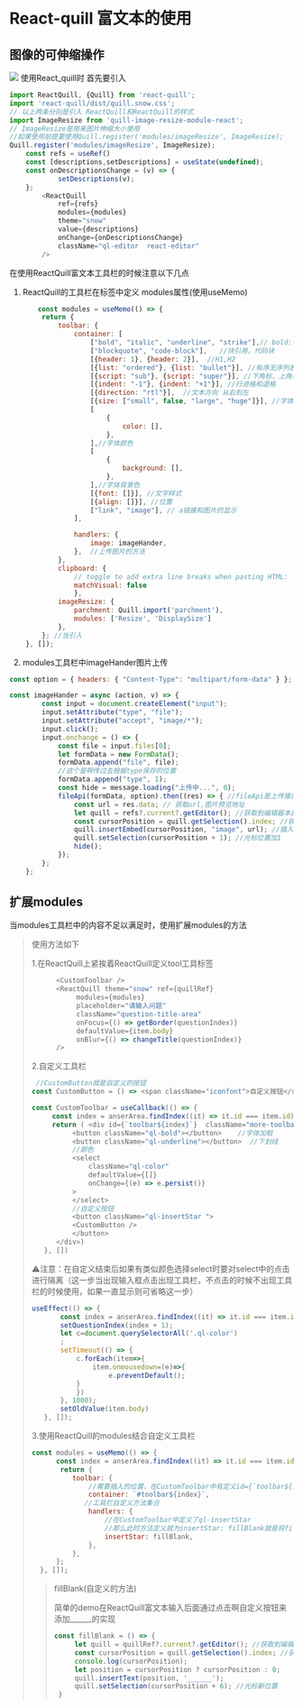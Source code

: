 # React-quill 富文本的使用

## 图像的可伸缩操作
![](http://rt3imiukk.hb-bkt.clouddn.com/WeChat761f75455919a13f103f6b0e0f6f986e.png)
使用React_quill时
首先要引入
````js
import ReactQuill, {Quill} from 'react-quill';
import 'react-quill/dist/quill.snow.css';
// 以上两条分别是引入 ReactQuill和ReactQuill的样式
import ImageResize from 'quill-image-resize-module-react';
// ImageResize是用来图片伸缩大小使用
//如果使用前提要使用Quill.register('modules/imageResize', ImageResize);
Quill.register('modules/imageResize', ImageResize);
    const refs = useRef()
    const [descriptions,setDescriptions] = useState(undefined);
    const onDescriptionsChange = (v) => {
            setDescriptions(v);
    };
        <ReactQuill
            ref={refs}
            modules={modules}
            theme="snow"
            value={descriptions}
            onChange={onDescriptionsChange}
            className="ql-editor  react-editor"
        />
````
在使用ReactQuill富文本工具栏的时候注意以下几点
1. ReactQuill的工具栏在标签中定义 modules属性(使用useMemo)
````js
       const modules = useMemo(() => {
        return {
            toolbar: {
                container: [
                    ["bold", "italic", "underline", "strike"],// bold:字体加粗 italic:字体斜体 underline:下划线 strike:横划线
                    ["blockquote", "code-block"],   //块引用，代码块
                    [{header: 1}, {header: 2}],  //H1,H2
                    [{list: "ordered"}, {list: "bullet"}], //有序无序列表
                    [{script: "sub"}, {script: "super"}], //下角标，上角标
                    [{indent: "-1"}, {indent: "+1"}], //行进格和退格
                    [{direction: "rtl"}],  //文本方向 从右到左
                    [{size: ["small", false, "large", "huge"]}], //字体设置
                    [
                        {
                            color: [],
                        },
                    ],//字体颜色
                    [
                        {
                            background: [],
                        },
                    ],//字体背景色
                    [{font: []}], //文字样式
                    [{align: []}], //位置
                    ["link", "image"], // a链接和图片的显示
                ],

                handlers: {
                    image: imageHander,
                },  //上传图片的方法
            },
            clipboard: {
                // toggle to add extra line breaks when pasting HTML:
                matchVisual: false
                },
            imageResize: {
                parchment: Quill.import('parchment'),
                modules: ['Resize', 'DisplaySize']
            },
        }; //当引入
    }, []);
````
2. modules工具栏中imageHander图片上传
````js
const option = { headers: { "Content-Type": "multipart/form-data" } };

const imageHander = async (action, v) => {
        const input = document.createElement("input");
        input.setAttribute("type", "file");
        input.setAttribute("accept", "image/*");
        input.click();
        input.onchange = () => {
            const file = input.files[0];
            let formData = new FormData();
            formData.append("file", file);
            //这个是啊传过去根据type保存的位置
            formData.append("type", 1);
            const hide = message.loading("上传中...", 0);
            fileApi(formData, option).then((res) => { //fileApi是上传接口，option是上传转换成form-data(看接口是否需要)
                const url = res.data; // 获取url,图片预览地址
                let quill = refs?.current?.getEditor(); //获取到编辑器本身
                const cursorPosition = quill.getSelection().index; //获取当前光标位置
                quill.insertEmbed(cursorPosition, "image", url); //插入图片
                quill.setSelection(cursorPosition + 1); //光标位置加1
                hide();
            });
        };
    };
````
## 扩展modules
当modules工具栏中的内容不足以满足时，使用扩展modules的方法
>使用方法如下
>
> 1.在ReactQuill上紧挨着ReactQuill定义tool工具标签
> ````js
>       <CustomToolbar />
>       <ReactQuill theme="snow" ref={quillRef}
>            modules={modules}
>            placeholder="请输入问题"
>            className="question-title-area"
>            onFocus={() => getBorder(questionIndex)}
>            defaultValue={item.body}
>            onBlur={() => changeTitle(questionIndex)}
>       />
>````
> 2.自定义工具栏
> 
>````js
>  //CustomButton就是自定义的按钮
> const CustomButton = () => <span className="iconfont">自定义按钮</span>
>
>const CustomToolbar = useCallback(() => {
>      const index = anserArea.findIndex((it) => it.id === item.id);
>      return ( <div id={`toolbar${index}`}  className="more-toolbar">
>           <button className="ql-bold"></button>    //字体加粗
>           <button className="ql-underline"></button>  //下划线
>           //颜色
>           <select
>               className="ql-color"
>               defaultValue={[]}
>               onChange={(e) => e.persist()}
>           >
>           </select>                           
>           //自定义按钮
>           <button className="ql-insertStar ">
>           <CustomButton />
>           </button>
>       </div>)
>    }, [])
>````
>⚠️注意：在自定义结束后如果有类似颜色选择select时要对select中的点击进行隔离（这一步当出现输入框点击出现工具栏，不点击的时候不出现工具栏的时候使用，如果一直显示则可省略这一步）
>````js
>useEffect(() => {
>        const index = anserArea.findIndex((it) => it.id === item.id);
>        setQuestionIndex(index + 1);
>        let c=document.querySelectorAll('.ql-color')
>        ;
>        setTimeout(() => {
>            c.forEach(item=>{
>                item.onmousedown=(e)=>{
>                    e.preventDefault();
>            }
>            })
>        }, 1000);
>        setOldValue(item.body)
>    }, []);
>````
>3.使用ReactQuill的modules结合自定义工具栏
>````js
>const modules = useMemo(() => {
>       const index = anserArea.findIndex((it) => it.id === item.id);
>        return {
>           toolbar: {
>               //需要插入的位置，在CustomToolbar中有定义id={`toolbar${index}`}，id定义什么都可以，但是两个id需要一致就可以
>               container: `#toolbar${index}`, 
>              //工具栏自定义方法集合
>               handlers: {
>                   //在CustomToolbar中定义了ql-insertStar
>                   //那么此时方法定义就为insertStar: fillBlank就是将fillBlank方法给在insertStar上
>                   insertStar: fillBlank,
>               },
>           },
>       };
>   }, []);
>````
>> fillBlank(自定义的方法)
>>
>>简单的demo在ReactQuill富文本输入后面通过点击啊自定义按钮来添加______的实现
>>````js
>> const fillBlank = () => {
>>      let quill = quillRef?.current?.getEditor(); //获取到编辑器本身
>>      const cursorPosition = quill.getSelection().index; //获取当前光标位置
>>      console.log(cursorPosition);
>>      let position = cursorPosition ? cursorPosition : 0;
>>      quill.insertText(position, '______');
>>      quill.setSelection(cursorPosition + 6); //光标新位置
>>  }
>> ````

